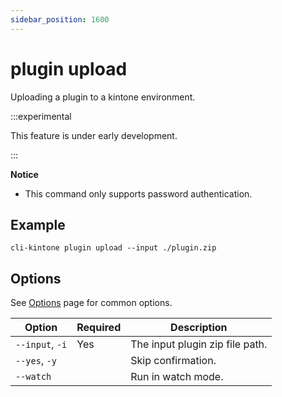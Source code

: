 ```yaml
---
sidebar_position: 1600
---
```


# plugin upload

Uploading a plugin to a kintone environment.

:::experimental

This feature is under early development.

:::

**Notice**

- This command only supports password authentication.

## Example

```shell
cli-kintone plugin upload --input ./plugin.zip
```

## Options

See [Options](/guide/options) page for common options.

| Option          | Required | Description                     |
| --------------- | -------- | ------------------------------- |
| `--input`, `-i` | Yes      | The input plugin zip file path. |
| `--yes`, `-y` |          | Skip confirmation.              |
| `--watch`     |          | Run in watch mode.              |
